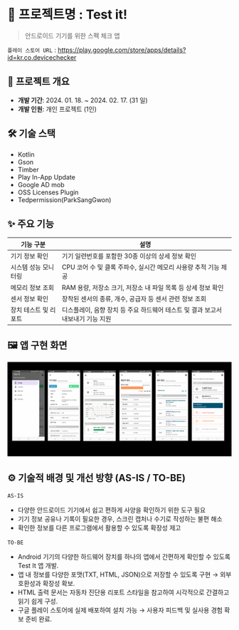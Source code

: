# 📌 프로젝트명 : Test it!

> 안드로이드 기기를 위한 스펙 체크 앱
 
`플레이 스토어 URL` : https://play.google.com/store/apps/details?id=kr.co.devicechecker


## 📂 프로젝트 개요

- **개발 기간**: 2024. 01. 18. ~ 2024. 02. 17. (31 일)
- **개발 인원**: 개인 프로젝트 (1인)


## 🛠️ 기술 스택

<ul>
 <li>Kotlin</li>
 <li>Gson</li>
 <li>Timber</li>
 <li>Play In-App Update</li>
 <li>Google AD mob</li>
 <li> OSS Licenses Plugin</li>
 <li>Tedpermission(ParkSangGwon)</li> 
</ul>

## ✨ 주요 기능

| 기능 구분             | 설명 |
|----------------------|------|
| 기기 정보 확인       | 기기 일련번호를 포함한 30종 이상의 상세 정보 확인 |
| 시스템 성능 모니터링 | CPU 코어 수 및 클록 주파수, 실시간 메모리 사용량 추적 기능 제공 |
| 메모리 정보 조회     | RAM 용량, 저장소 크기, 저장소 내 파일 목록 등 상세 정보 확인 |
| 센서 정보 확인       | 장착된 센서의 종류, 개수, 공급자 등 센서 관련 정보 조회 |
| 장치 테스트 및 리포트 | 디스플레이, 음향 장치 등 주요 하드웨어 테스트 및 결과 보고서 내보내기 기능 지원 |


## 🖼️ 앱 구현 화면

![](./image/screen_001.png)


## ⚙️ 기술적 배경 및 개선 방향 (AS-IS / TO-BE)

`AS-IS`
- 다양한 안드로이드 기기에서 쉽고 편하게 사양을 확인하기 위한 도구 필요
- 기기 정보 공유나 기록이 필요한 경우, 스크린 캡처나 수기로 작성하는 불편 해소
- 확인한 정보를 다른 프로그램에서 활용할 수 있도록 확장성 제고

`TO-BE`
- Android 기기의 다양한 하드웨어 장치를 하나의 앱에서 간편하게 확인할 수 있도록 Test It 앱 개발.
- 앱 내 정보를 다양한 포맷(TXT, HTML, JSON)으로 저장할 수 있도록 구현 → 외부 호환성과 확장성 확보.
- HTML 출력 문서는 자동차 진단용 리포트 스타일을 참고하여 시각적으로 간결하고 읽기 쉽게 구성.
- 구글 플레이 스토어에 실제 배포하여 설치 가능 → 사용자 피드백 및 실사용 경험 확보 준비 완료.
